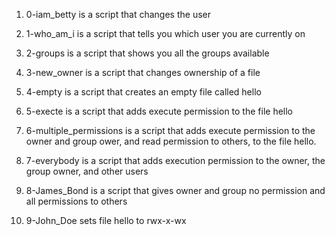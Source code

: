1. 0-iam_betty is a script that changes the user

2. 1-who_am_i is a script that tells you which user you are currently on

3. 2-groups is a script that shows you all the groups available

4. 3-new_owner is a script that changes ownership of a file

5. 4-empty is a script that creates an empty file called hello

6. 5-execte is a script that adds execute permission to the file hello 

7. 6-multiple_permissions is a script that adds execute permission to the owner and group ower, and read permission to others, to the file hello.

8. 7-everybody is a script that adds execution permission to the owner, the group owner, and other users

9. 8-James_Bond is a script that gives owner and group no permission and all permissions to others

10. 9-John_Doe sets file hello to rwx-x-wx
